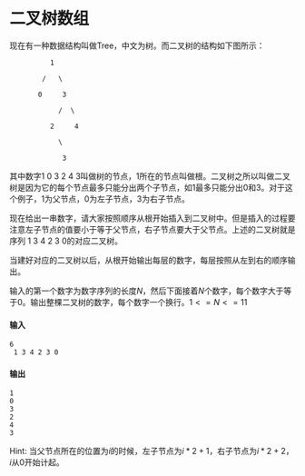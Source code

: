 # 二叉树数组

现在有一种数据结构叫做Tree，中文为树。而二叉树的结构如下图所示：
```
          1
					
        /   \

       0     3

            /  \

          2     4

            \

             3
```
其中数字1 0 3 2 4 3叫做树的节点，1所在的节点叫做根。二叉树之所以叫做二叉树是因为它的每个节点最多只能分出两个子节点，如1最多只能分出0和3。对于这个例子，1为父节点，0为左子节点，3为右子节点。

现在给出一串数字，请大家按照顺序从根开始插入到二叉树中。但是插入的过程要注意左子节点的值要小于等于父节点，右子节点要大于父节点。上述的二叉树就是序列 1 3 4 2 3 0的对应二叉树。 

当建好对应的二叉树以后，从根开始输出每层的数字，每层按照从左到右的顺序输出。

输入的第一个数字为数字序列的长度$N$，然后下面接着$N$个数字，每个数字大于等于0。输出整棵二叉树的数字，每个数字一个换行。$1<=N<=11$

#### 输入
```
6
 1 3 4 2 3 0
```
#### 输出
```
1
0 
3
2 
4
3
```
Hint: 当父节点所在的位置为$i$的时候，左子节点为$i * 2 + 1$，右子节点为$i * 2 + 2$，$i$从0开始计起。